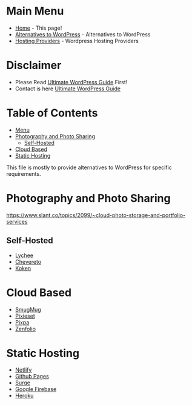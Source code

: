 # Main Menu
* [Home](README.md) - This page!
* [Alternatives to WordPress](alternatives.md) - Alternatives to WordPress
* [Hosting Providers](hosting.md) - Wordpress Hosting Providers

# Disclaimer
* Please Read [Ultimate WordPress Guide](README.md) First!
* Contact is here [Ultimate WordPress Guide](README.md#Contact)

# Table of Contents

<!--ts-->
   * [Menu](alternatives.md#menu)
   * [Photography and Photo Sharing](alternatives.md#photography-and-photo-sharing)
      * [Self-Hosted](alternatives.md#self-hosted)
   * [Cloud Based](alternatives.md#cloud-based)
   * [Static Hosting](alternatives.md#static-hosting)

<!-- Added by: jtrask, at: Thu Oct 24 15:17:20 PDT 2019 -->

<!--te-->

This file is mostly to provide alternatives to WordPress for specific requirements.

# Photography and Photo Sharing
https://www.slant.co/topics/2099/~cloud-photo-storage-and-portfolio-services

## Self-Hosted
* [Lychee](https://lychee.electerious.com/)
* [Chevereto](https://chevereto.com/)
* [Koken](https://koken.me)

# Cloud Based
* [SmugMug](https://www.smugmug.com/)
* [Pixieset](https://pixieset.com/pricing/)
* [Pixpa](https://www.pixpa.com/)
* [Zenfolio](https://zenfolio.com/product/selling)

# Static Hosting
* [Netlify](https://netlify)
* [Github Pages](https://pages.github.com/)
* [Surge](https://surge.sh/pricing)
* [Google Firebase](https://firebase.google.com/pricing)
* [Heroku](https://www.heroku.com/dynos)

